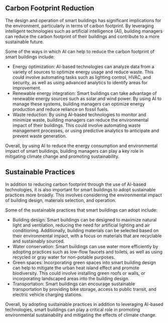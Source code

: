 
Carbon Footprint Reduction
--------------------------

The design and operation of smart buildings has significant implications for the environment, particularly in terms of carbon footprint. By leveraging intelligent technologies such as artificial intelligence (AI), building managers can reduce the carbon footprint of their buildings and contribute to a more sustainable future.

Some of the ways in which AI can help to reduce the carbon footprint of smart buildings include:

* Energy optimization: AI-based technologies can analyze data from a variety of sources to optimize energy usage and reduce waste. This could involve automating tasks such as lighting control, HVAC, and security, as well as using advanced analytics to identify areas for improvement.
* Renewable energy integration: Smart buildings can take advantage of renewable energy sources such as solar and wind power. By using AI to manage these systems, building managers can optimize energy production and reduce reliance on fossil fuels.
* Waste reduction: By using AI-based technologies to monitor and minimize waste, building managers can reduce the environmental impact of their buildings. This could involve automating waste management processes, or using predictive analytics to anticipate and prevent waste generation.

Overall, by using AI to reduce the energy consumption and environmental impact of smart buildings, building managers can play a key role in mitigating climate change and promoting sustainability.

Sustainable Practices
---------------------

In addition to reducing carbon footprint through the use of AI-based technologies, it is also important for smart buildings to adopt sustainable practices more broadly. This involves considering the environmental impact of building design, materials selection, and operation.

Some of the sustainable practices that smart buildings can adopt include:

* Building design: Smart buildings can be designed to maximize natural light and ventilation, reducing the need for artificial lighting and air conditioning. Additionally, building materials can be selected based on their environmental impact, with a focus on materials that are recyclable and sustainably sourced.
* Water conservation: Smart buildings can use water more efficiently by adopting practices such as low-flow faucets and toilets, as well as using recycled or gray water for non-potable purposes.
* Green spaces: Incorporating green spaces into smart building design can help to mitigate the urban heat island effect and promote biodiversity. This could involve installing green roofs or walls, or incorporating landscaped areas into the building design.
* Transportation: Smart buildings can encourage sustainable transportation by providing bike storage, access to public transit, and electric vehicle charging stations.

Overall, by adopting sustainable practices in addition to leveraging AI-based technologies, smart buildings can play a critical role in promoting environmental sustainability and mitigating the effects of climate change.

